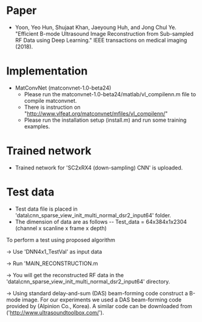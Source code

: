 Paper
===============
* Yoon, Yeo Hun, Shujaat Khan, Jaeyoung Huh, and Jong Chul Ye. "Efficient B-mode Ultrasound Image Reconstruction from Sub-sampled RF Data using Deep Learning." IEEE transactions on medical imaging (2018).

Implementation
===============
* MatConvNet (matconvnet-1.0-beta24)
  * Please run the matconvnet-1.0-beta24/matlab/vl_compilenn.m file to compile matconvnet.
  * There is instruction on "http://www.vlfeat.org/matconvnet/mfiles/vl_compilenn/"
  * Please run the installation setup (install.m) and run some training examples.
 
Trained network
===============
* Trained network for 'SC2xRX4 (down-sampling) CNN' is uploaded.

Test data
===============
* Test data file is placed in 'data\cnn_sparse_view_init_multi_normal_dsr2_input64' folder.
* The dimension of data are as follows
  -- Test_data      =  64x384x1x2304  (channel x scanline x frame x depth)
                        
To perform a test using proposed algorithm

-> Use 'DNN4x1_TestVal' as input data

-> Run 'MAIN_RECONSTRUCTION.m

-> You will get the reconstructed RF data in the 'data\cnn_sparse_view_init_multi_normal_dsr2_input64' directory.

-> Using standard delay-and-sum (DAS) beam-forming code construct a B-mode image. For our experiments we used a DAS beam-forming code provided by (Alpinion Co., Korea). A similar code can be downloaded from ('http://www.ultrasoundtoolbox.com/').
